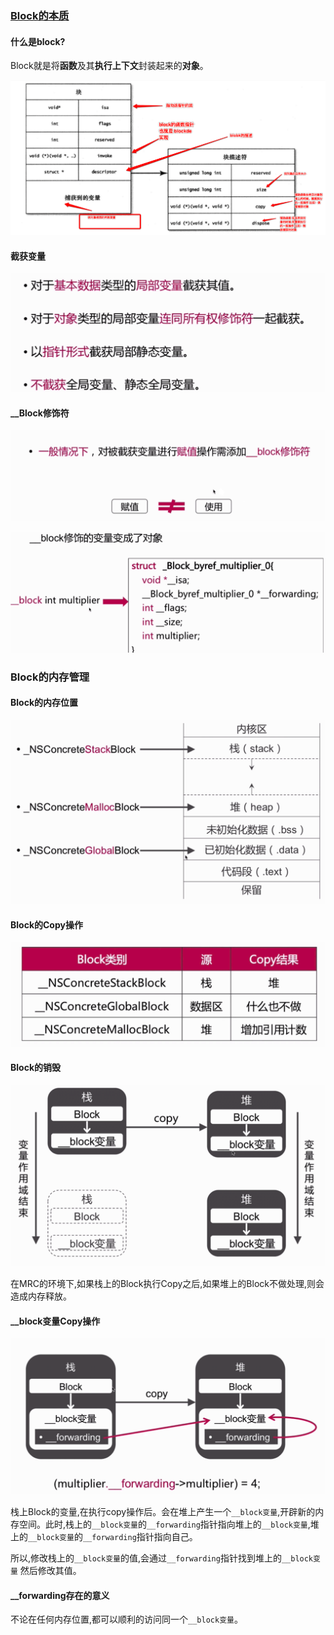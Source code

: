 ### [Block的本质](https://lvchenqiang.github.io/lvchenqiang.github.io/2016/11/06/Block/)
 
#### 什么是block?
 Block就是将**函数**及其**执行上下文**封装起来的**对象**。
 
 
 ![](./img/Snip20181120_32.png)
 
#### 截获变量
![](./img/Snip20190305_15.png)


#### __Block修饰符
![](./img/Snip20190305_16.png)



![](./img/Snip20190305_17.png)


### Block的内存管理

#### Block的内存位置
![](./img/Snip20190306_18.png)

#### Block的Copy操作

![](./img/Snip20190306_19.png)

#### Block的销毁

![](./img/Snip20190306_20.png)

在MRC的环境下,如果栈上的Block执行Copy之后,如果堆上的Block不做处理,则会造成内存释放。

#### __block变量Copy操作

![](./img/Snip20190306_21.png)

栈上Block的变量,在执行copy操作后。会在堆上产生一个`__block变量`,开辟新的内存空间。此时,栈上的`__block变量`的`__forwarding`指针指向堆上的`__block变量`,堆上的`__block变量`的`__forwarding`指针指向自己。

所以,修改栈上的`__block变量`的值,会通过`__forwarding`指针找到堆上的`__block变量` 然后修改其值。


#### __forwarding存在的意义

不论在任何内存位置,都可以顺利的访问同一个`__block变量`。




